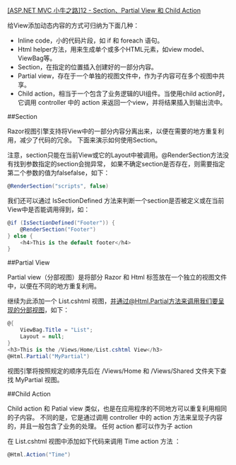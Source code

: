 ﻿[[ASP.NET MVC 小牛之路]12 - Section、Partial View 和 Child Action](http://www.cnblogs.com/willick/p/3410855.html)

给View添加动态内容的方式可归纳为下面几种：

* Inline code，小的代码片段，如 if 和 foreach 语句。
* Html helper方法，用来生成单个或多个HTML元素，如view model、ViewBag等。
* Section，在指定的位置插入创建好的一部分内容。
* Partial view，存在于一个单独的视图文件中，作为子内容可在多个视图中共享。
* Child action，相当于一个包含了业务逻辑的UI组件。当使用child action时，它调用 controller 中的 action 来返回一个view，并将结果插入到输出流中。


##Section

Razor视图引擎支持将View中的一部分内容分离出来，以便在需要的地方重复利用，减少了代码的冗余。
下面来演示如何使用Section。

注意，section只能在当前View或它的Layout中被调用。@RenderSection方法没有找到参数指定的section会抛异常，
如果不确定section是否存在，则需要指定第二个参数的值为falsefalse，如下：

``` C#
@RenderSection("scripts", false) 
```

我们还可以通过 IsSectionDefined 方法来判断一个section是否被定义或在当前View中是否能调用得到，如：

``` C#
@if (IsSectionDefined("Footer")) { 
    @RenderSection("Footer") 
} else { 
    <h4>This is the default footer</h4>    
} 
```


##Partial View

Partial view（分部视图）是将部分 Razor 和 Html 标签放在一个独立的视图文件中，以便在不同的地方重复利用。

继续为此添加一个 List.cshtml 视图，并通过@Html.Partial方法来调用我们要呈现的分部视图，如下：

``` C#
@{
    ViewBag.Title = "List";
    Layout = null;
}
<h3>This is the /Views/Home/List.cshtml View</h3>
@Html.Partial("MyPartial")
```

视图引擎将按照规定的顺序先后在 /Views/Home 和 /Views/Shared 文件夹下查找 MyPartial 视图。


##Child Action

Child action 和 Patial view 类似，也是在应用程序的不同地方可以重复利用相同的子内容。
不同的是，它是通过调用 controller 中的 action 方法来呈现子内容的，并且一般包含了业务的处理。
任何 action 都可以作为子 action 


在 List.cshtml 视图中添加如下代码来调用 Time action 方法 ：

``` C#
@Html.Action("Time")
```

